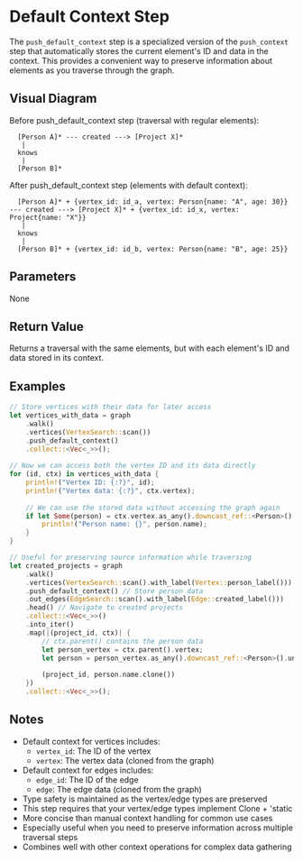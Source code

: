 # Default Context Step

The `push_default_context` step is a specialized version of the `push_context` step that automatically stores the current element's ID and data in the context. This provides a convenient way to preserve information about elements as you traverse through the graph.

## Visual Diagram

Before push_default_context step (traversal with regular elements):
```
  [Person A]* --- created ---> [Project X]*  
   |
  knows
   |
  [Person B]*
```

After push_default_context step (elements with default context):
```
  [Person A]* + {vertex_id: id_a, vertex: Person{name: "A", age: 30}} --- created ---> [Project X]* + {vertex_id: id_x, vertex: Project{name: "X"}}
   |
  knows
   |
  [Person B]* + {vertex_id: id_b, vertex: Person{name: "B", age: 25}}
```

## Parameters

None

## Return Value

Returns a traversal with the same elements, but with each element's ID and data stored in its context.

## Examples

```rust
// Store vertices with their data for later access
let vertices_with_data = graph
    .walk()
    .vertices(VertexSearch::scan())
    .push_default_context()
    .collect::<Vec<_>>();
    
// Now we can access both the vertex ID and its data directly
for (id, ctx) in vertices_with_data {
    println!("Vertex ID: {:?}", id);
    println!("Vertex data: {:?}", ctx.vertex);
    
    // We can use the stored data without accessing the graph again
    if let Some(person) = ctx.vertex.as_any().downcast_ref::<Person>() {
        println!("Person name: {}", person.name);
    }
}

// Useful for preserving source information while traversing
let created_projects = graph
    .walk()
    .vertices(VertexSearch::scan().with_label(Vertex::person_label()))
    .push_default_context() // Store person data
    .out_edges(EdgeSearch::scan().with_label(Edge::created_label()))
    .head() // Navigate to created projects
    .collect::<Vec<_>>()
    .into_iter()
    .map(|(project_id, ctx)| {
        // ctx.parent() contains the person data
        let person_vertex = ctx.parent().vertex;
        let person = person_vertex.as_any().downcast_ref::<Person>().unwrap();
        
        (project_id, person.name.clone())
    })
    .collect::<Vec<_>>();
```

## Notes

- Default context for vertices includes:
  - `vertex_id`: The ID of the vertex
  - `vertex`: The vertex data (cloned from the graph)
- Default context for edges includes:
  - `edge_id`: The ID of the edge
  - `edge`: The edge data (cloned from the graph)
- Type safety is maintained as the vertex/edge types are preserved
- This step requires that your vertex/edge types implement Clone + 'static
- More concise than manual context handling for common use cases
- Especially useful when you need to preserve information across multiple traversal steps
- Combines well with other context operations for complex data gathering